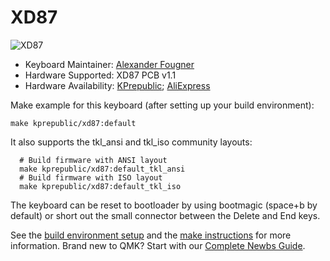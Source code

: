# XD87

![XD87](https://i.imgur.com/qVyOies.jpg)


- Keyboard Maintainer: [Alexander Fougner](https://github.com/fougner)  
- Hardware Supported: XD87 PCB v1.1  
- Hardware Availability: [KPrepublic](https://kprepublic.com/products/xd87-xd87-xd80-custom-mechanical-keyboard-kit80-supports-tkg-tools-support-underglow-rgb-pcb-programmed-gh80-kle); [AliExpress](https://www.aliexpress.com/item/xd87-XD87-XD80-Custom-Mechanical-Keyboard-Kit80-Supports-TKG-TOOLS-Support-Underglow-RGB-PCB-programmed-gh80/32892540743.html)

Make example for this keyboard (after setting up your build environment):

    make kprepublic/xd87:default

It also supports the tkl_ansi and tkl_iso community layouts:

	  # Build firmware with ANSI layout
	  make kprepublic/xd87:default_tkl_ansi
	  # Build firmware with ISO layout
	  make kprepublic/xd87:default_tkl_iso


The keyboard can be reset to bootloader by using bootmagic (space+b by default) or short out the small connector between the Delete and End keys.

See the [build environment setup](https://docs.qmk.fm/#/getting_started_build_tools) and the [make instructions](https://docs.qmk.fm/#/getting_started_make_guide) for more information. Brand new to QMK? Start with our [Complete Newbs Guide](https://docs.qmk.fm/#/newbs).